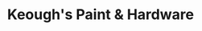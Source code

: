 ---
title: "Keough's Paint & Hardware"
url: /ridgefield/keoughs-paint-and-hardware/
shop: hardware
---